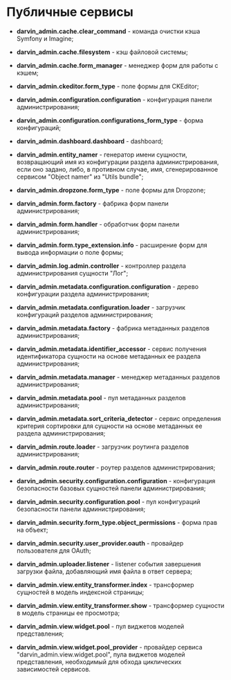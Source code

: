 Публичные сервисы
=================

- **darvin_admin.cache.clear_command** - команда очистки кэша Symfony и Imagine;


- **darvin_admin.cache.filesystem** - кэш файловой системы;


- **darvin_admin.cache.form_manager** - менеджер форм для работы с кэшем;


- **darvin_admin.ckeditor.form_type** - поле формы для CKEditor;


- **darvin_admin.configuration.configuration** - конфигурация панели администрирования;


- **darvin_admin.configuration.configurations_form_type** - форма конфигураций;


- **darvin_admin.dashboard.dashboard** - dashboard;


- **darvin_admin.entity_namer** - генератор имени сущности, возвращающий имя из конфигурации раздела администрирования,
 если оно задано, либо, в противном случае, имя, сгенерированное сервисом "Object namer" из "Utils bundle";


- **darvin_admin.dropzone.form_type** - поле формы для Dropzone;


- **darvin_admin.form.factory** - фабрика форм панели администрирования;


- **darvin_admin.form.handler** - обработчик форм панели администрирования;


- **darvin_admin.form.type_extension.info** - расширение форм для вывода информации о поле формы;


- **darvin_admin.log.admin.controller** - контроллер раздела администрирования сущности "Лог";


- **darvin_admin.metadata.configuration.configuration** - дерево конфигурации раздела администрирования;


- **darvin_admin.metadata.configuration.loader** - загрузчик конфигураций разделов администрирования;


- **darvin_admin.metadata.factory** - фабрика метаданных разделов администрирования;


- **darvin_admin.metadata.identifier_accessor** - сервис получения идентификатора сущности на основе метаданных ее
 раздела администрирования;


- **darvin_admin.metadata.manager** - менеджер метаданных разделов администрирования;


- **darvin_admin.metadata.pool** - пул метаданных разделов администрирования;


- **darvin_admin.metadata.sort_criteria_detector** - сервис определения критерия сортировки для сущности на основе
 метаданных ее раздела администрирования;


- **darvin_admin.route.loader** - загрузчик роутинга разделов администрирования;


- **darvin_admin.route.router** - роутер разделов администрирования;


- **darvin_admin.security.configuration.configuration** - конфигурация безопасности базовых сущностей панели
 администрирования;


- **darvin_admin.security.configuration.pool** - пул конфигураций безопасности панели администрирования;


- **darvin_admin.security.form_type.object_permissions** - форма прав на объект;


- **darvin_admin.security.user_provider.oauth** - провайдер пользователя для OAuth;


- **darvin_admin.uploader.listener** - listener события завершения загрузки файла, добавляющий имя файла в ответ сервера;


- **darvin_admin.view.entity_transformer.index** - трансформер сущностей в модель индексной страницы;


- **darvin_admin.view.entity_transformer.show** - трансформер сущности в модель страницы ее просмотра;


- **darvin_admin.view.widget.pool** - пул виджетов моделей представления;


- **darvin_admin.view.widget.pool_provider** - провайдер сервиса "darvin_admin.view.widget.pool",
 пула виджетов моделей представления, необходимый для обхода циклических зависимостей сервисов.
